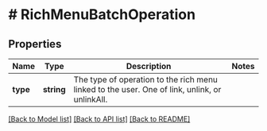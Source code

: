 # # RichMenuBatchOperation

## Properties

Name | Type | Description | Notes
------------ | ------------- | ------------- | -------------
**type** | **string** | The type of operation to the rich menu linked to the user. One of link, unlink, or unlinkAll. |

[[Back to Model list]](../../README.md#models) [[Back to API list]](../../README.md#endpoints) [[Back to README]](../../README.md)
